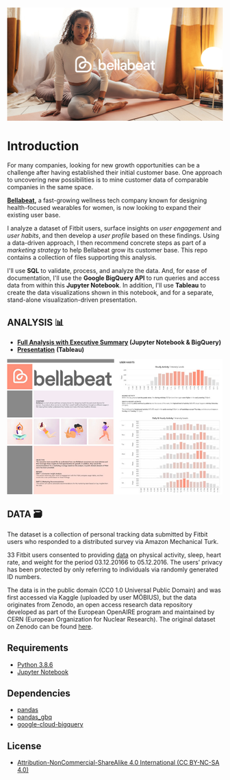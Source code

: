 ![cover_page](./images/bellabeat_cover_yoga.jpg)
# Introduction
For many companies, looking for new growth opportunities can be a challenge after having established their initial customer base. One approach to uncovering new possibilities is to mine customer data of comparable companies in the same space.

**[Bellabeat](https://bellabeat.com/),** a fast-growing wellness tech company known for designing health-focused wearables for women, is now looking to expand their existing user base.

I analyze a dataset of Fitbit users, surface insights on *user engagement* and *user habits*, and then develop a *user profile* based on these findings. Using a data-driven approach, I then recommend concrete steps as part of a *marketing strategy* to help Bellabeat grow its customer base. This repo contains a collection of files supporting this analysis.

I'll use **SQL** to validate, process, and analyze the data. And, for ease of documentation, I'll use the **Google BigQuery API** to run queries and access data from within this **Jupyter Notebook**. In addition, I'll use **Tableau** to create the data visualizations shown in this notebook, and for a separate, stand-alone visualization-driven presentation.


## ANALYSIS 📊

- **[Full Analysis with Executive Summary](https://nbviewer.org/github/phlln/bellabeat-analysis/blob/main/notebooks/bellabeat_consumer_insight_analysis.ipynb?flush_cache=True) (Jupyter Notebook & BigQuery)**
- [**Presentation**](https://public.tableau.com/app/profile/phil.lin/viz/BellabeatAnalysis_16486095004470/STORY) **(Tableau)**


![presentation_preview](./images/bellabeat_presentation_preview_hourly.jpg)



## DATA 🗃

The dataset is a collection of personal tracking data submitted by Fitbit users who responded to a distributed survey via Amazon Mechanical Turk. 

33 Fitbit users consented to providing [data](https://www.kaggle.com/datasets/arashnic/fitbit) on physical activity, sleep, heart rate, and weight for the period 03.12.20166 to 05.12.2016. The users’ privacy has been protected by only referring to individuals via randomly generated ID numbers. 

The data is in the public domain (CC0 1.0 Universal Public Domain) and was first accessed via  Kaggle (uploaded by user MÖBIUS), but the data originates from Zenodo, an open access research data repository developed as part of the European OpenAIRE program and maintained by CERN (European Organization for Nuclear Research). The original dataset on Zenodo can be found [here](https://zenodo.org/record/53894#.Yn1gHhPMJqv).

## Requirements
- [Python 3.8.6](https://www.python.org/downloads/release/python-386/)
- [Jupyter Notebook](http://jupyter.org/)

## Dependencies
- [pandas](https://pandas.pydata.org/)
- [pandas_gbq](https://pandas-gbq.readthedocs.io/en/latest/)
- [google-cloud-bigquery](https://googleapis.dev/python/bigquery/latest/changelog.html)

## License
- [Attribution-NonCommercial-ShareAlike 4.0 International (CC BY-NC-SA 4.0)](https://creativecommons.org/licenses/by-nc-sa/4.0/)

